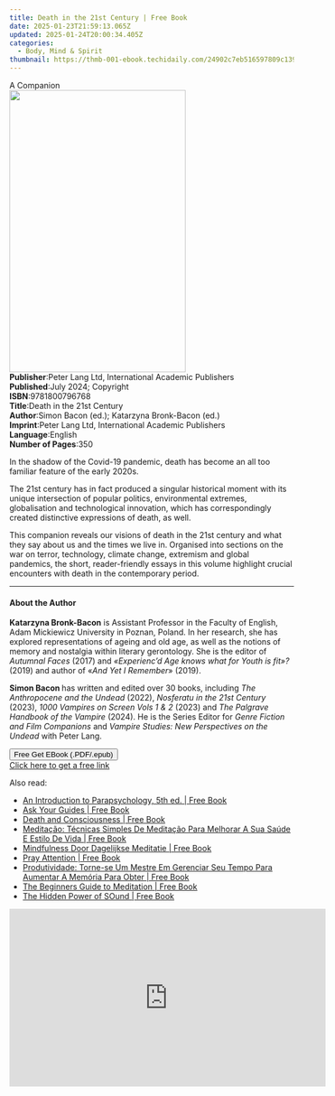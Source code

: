 ```yaml
---
title: Death in the 21st Century | Free Book
date: 2025-01-23T21:59:13.065Z
updated: 2025-01-24T20:00:34.405Z
categories:
  - Body, Mind & Spirit
thumbnail: https://thmb-001-ebook.techidaily.com/24902c7eb516597809c139ef07f71b89b3e34c6a49881f9709ef8e76322af7e3.jpg
---
```

<main id="book-container">
  <div class="flex flex-col">
    <div class="book-brief flex-1 py-6 px-4 sm:p-6 md:py-10 md:px-8">
      <!-- brief-->
      <div class="book-brief-main">A Companion</div>
    </div>
    <div
      class="book-meta-info flex-1 grid gap-4 col-start-1 col-end-3 row-start-1 sm:mb-6 sm:grid-cols-4 lg:gap-6 lg:col-start-2 lg:row-end-6 lg:row-span-6 lg:mb-0"
    >
      <div
        class="book-meta-info-left place-content-center mt-4 p-4 text-sm leading-6 col-start-2 col-span-2 dark:text-slate-400"
      >
        <img
          class="w-full h-500 object-cover rounded-lg sm:h-255 sm:col-span-2 lg:col-span-full"
          src="https://img-001-ebook.techidaily.com/4eefd26952c923c48640eb70342f405d879fd0bfd6860ca1f046617e9277527a.jpg"
          alt=""
          width="312"
          height="500"
        />
      </div>
      <div
        class="book-meta-info-right mt-2 col-start-1 row-start-2 col-span-3 self-center"
      >
        <!-- meta data  -->
        <div class="flex flex-col px-4 md:px-8">
          <div class="flex-1">
            <strong>Publisher</strong>:<span class="px-2"
              >Peter Lang Ltd, International Academic Publishers</span
            >
          </div>
          <div class="flex-1">
            <strong>Published</strong>:<span class="px-2"
              >July 2024; Copyright</span
            >
          </div>
          <div class="flex-1">
            <strong>ISBN</strong>:<span class="px-2">9781800796768</span>
          </div>
          <div class="flex-1">
            <strong>Title</strong>:<span class="px-2"
              >Death in the 21st Century</span
            >
          </div>
          <div class="flex-1">
            <strong>Author</strong>:<span class="px-2"
              >Simon Bacon (ed.); Katarzyna Bronk-Bacon (ed.)</span
            >
          </div>
          <div class="flex-1">
            <strong>Imprint</strong>:<span class="px-2"
              >Peter Lang Ltd, International Academic Publishers</span
            >
          </div>
          <div class="flex-1">
            <strong>Language</strong>:<span class="px-2">English</span>
          </div>
          <div class="flex-1">
            <strong>Number of Pages</strong>:<span class="px-2">350</span>
          </div>
        </div>
      </div>
    </div>
    <div class="book-description flex-1 py-6 px-4 sm:p-6 md:py-10 md:px-8">
      <div class="book-description-main">
        <div accordion-content="" id="description">
          <p>
            In the shadow of the Covid-19 pandemic, death has become an all too
            familiar feature of the early 2020s.
          </p>
          <p>
            The 21st century has in fact produced a singular historical moment
            with its unique intersection of popular politics, environmental
            extremes, globalisation and technological innovation, which has
            correspondingly created distinctive expressions of death, as well.
          </p>
          <p></p>
          <p>
            This companion reveals our visions of death in the 21st century and
            what they say about us and the times we live in. Organised into
            sections on the war on terror, technology, climate change, extremism
            and global pandemics, the short, reader-friendly essays in this
            volume highlight crucial encounters with death in the contemporary
            period.
          </p>
        </div>
      </div>
    </div>
    <div class="book-excerpts flex-1 py-6 px-4 sm:p-6 md:py-10 md:px-8">
      <!-- excerpts-->
      <div class="book-excerpts-main">
        <hr />
        <h4 class="placeholder placeholder-heading">
          <span>About the Author</span>
        </h4>
        <p></p>
        <p>
          <strong>Katarzyna Bronk-Bacon</strong> is Assistant Professor in the
          Faculty of English, Adam Mickiewicz University in Poznan, Poland. In
          her research, she has explored representations of ageing and old age,
          as well as the notions of memory and nostalgia within literary
          gerontology. She is the editor of <i>Autumnal Faces </i>(2017) and
          <i>«Experienc’d Age knows what for Youth is fit»?</i> (2019) and
          author of «<i>And Yet I Remember</i>» (2019).
        </p>
        <p></p>
        <b> </b>
        <p>
          <b>Simon Bacon </b>has written and edited over 30 books, including
          <i>The Anthropocene and the Undead </i>(2022),
          <i>Nosferatu in the 21st Century </i>(2023),
          <i>1000 Vampires on Screen Vols 1 &amp; 2 </i>(2023) and
          <i>The Palgrave Handbook of the Vampire </i>(2024). He is the Series
          Editor for <i>Genre Fiction and Film Companions </i>and
          <i>Vampire Studies: New Perspectives on the Undead </i>with Peter
          Lang.
        </p>
        <p></p>
      </div>
    </div>
    <div
      class="book-about-author flex-1 py-6 px-4 sm:p-6 md:py-10 md:px-8"
    ></div>
    <div class="book-free-get flex-1 py-6 px-4 sm:p-6 md:py-10 md:px-8">
      <button
        id="btn-free-get"
        class="bg-blue-500 hover:bg-blue-700 text-white font-bold py-2 px-4 rounded"
      >
        Free Get EBook (.PDF/.epub)
      </button>
      <div id="countdown-display" class="px-2 text-lg mt-2"></div>
      <a
        id="free-link"
        class="hidden bg-blue-500 hover:bg-blue-700 text-white font-bold py-2 px-4 rounded"
        href="https://www.ebooks.com/en-us/book/211422698/death-in-the-21st-century/simon-bacon/"
        target="_blank"
        >Click here to get a free link</a
      >
    </div>
    <script>
      let countdownTime = 0;
      let countdownInterval = null;
      document
        .getElementById('btn-free-get')
        .addEventListener('click', startCountdown);
      function startCountdown() {
        countdownTime = new Date().getTime() + 60000 * 3;
        countdownInterval = setInterval(updateCountdown, 1000);
        document.getElementById('btn-free-get').disabled = true;
        document
          .getElementById('btn-free-get')
          .classList.add('bg-gray-500', 'cursor-not-allowed');
      }
      function updateCountdown() {
        let currentTime = new Date().getTime();
        let timeLeft = countdownTime - currentTime;
        let secondsLeft = Math.floor(timeLeft / 1000);
        document.getElementById('countdown-display').innerHTML =
          `Remaining time: ${secondsLeft} seconds.`;
        if (secondsLeft <= 0) {
          clearInterval(countdownInterval);
          document.getElementById('btn-free-get').classList.add('hidden');
          document.getElementById('free-link').classList.remove('hidden');
          document.getElementById('countdown-display').innerHTML = '';
        }
      }
    </script>
  </div>
</main>

<ins class="adsbygoogle"
      style="display:block"
      data-ad-client="ca-pub-7571918770474297"
      data-ad-slot="8358498916"
      data-ad-format="auto"
      data-full-width-responsive="true"></ins>
    

<span class="atpl-alsoreadstyle">Also read:</span>
<div><ul>
<li><a href="https://novels-ebooks.techidaily.com/209994133-9780786451388-an-introduction-to-parapsychology-5th-ed/"><u>An Introduction to Parapsychology, 5th ed. | Free Book</u></a></li>
<li><a href="https://novels-ebooks.techidaily.com/209992510-9781401961398-ask-your-guides/"><u>Ask Your Guides | Free Book</u></a></li>
<li><a href="https://novels-ebooks.techidaily.com/209994196-9781476609447-death-and-consciousness/"><u>Death and Consciousness | Free Book</u></a></li>
<li><a href="https://novels-ebooks.techidaily.com/209991757-9781071533079-meditacao-tecnicas-simples-de-meditacao-para-melhorar-a-sua-saude-e-estilo-de-vida/"><u>Meditação: Técnicas Simples De Meditação Para Melhorar A Sua Saúde E Estilo De Vida | Free Book</u></a></li>
<li><a href="https://novels-ebooks.techidaily.com/209991720-9781071533529-mindfulness-door-dagelijkse-meditatie/"><u>Mindfulness Door Dagelijkse Meditatie | Free Book</u></a></li>
<li><a href="https://novels-ebooks.techidaily.com/209990155-9781733710497-pray-attention/"><u>Pray Attention | Free Book</u></a></li>
<li><a href="https://novels-ebooks.techidaily.com/209991760-9781071534311-produtividade-torne-se-um-mestre-em-gerenciar-seu-tempo-para-aumentar-a-memoria-para-obter/"><u>Produtividade: Torne-se Um Mestre Em Gerenciar Seu Tempo Para Aumentar A Memória Para Obter | Free Book</u></a></li>
<li><a href="https://novels-ebooks.techidaily.com/209993378-9781761033582-the-beginners-guide-to-meditation/"><u>The Beginners Guide to Meditation | Free Book</u></a></li>
<li><a href="https://novels-ebooks.techidaily.com/209991361-9781609883324-the-hidden-power-of-sound/"><u>The Hidden Power of SOund | Free Book</u></a></li>
</ul></div>

<!-- affiliate ads begin -->
<iframe width="560" height="315" src="https://www.youtube.com/embed/QPAKth3O_5c?si=M69YSY0Mk_gsdU0Q" title="YouTube video player" frameborder="0" allow="accelerometer; autoplay; clipboard-write; encrypted-media; gyroscope; picture-in-picture; web-share" referrerpolicy="strict-origin-when-cross-origin" allowfullscreen></iframe>
<!-- affiliate ads end -->

